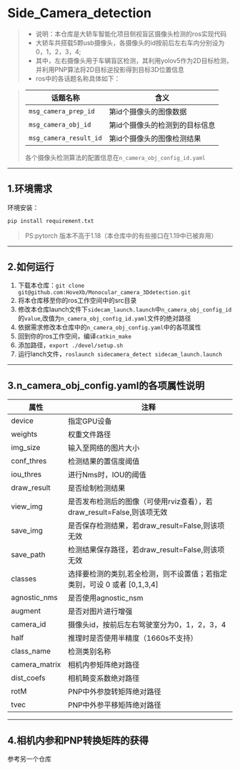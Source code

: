 # Side_Camera_detection
>* 说明：本仓库是大轿车智能化项目侧视盲区摄像头检测的ros实现代码
>* 大轿车共搭载5颗usb摄像头，各摄像头的id按前后左右车内分别设为0，1，2，3，4;
>* 其中，左右摄像头用于车辆盲区检测，其利用yolov5作为2D目标检测，并利用PNP算法将2D目标逆投影得到目标3D位置信息
>* ros中的各话题名称具体如下：

>|话题名称|含义|
>|---|----|
>|`msg_camera_prep_id`|第id个摄像头的图像数据|
>|`msg_camera_obj_id`|第id个摄像头的检测到的目标信息|
>|`msg_camera_result_id`|第id个摄像头的图像检测结果|
>各个摄像头检测算法的配置信息在`n_camera_obj_config_id.yaml`
***
## 1.环境需求
环境安装：
```python
pip install requirement.txt
```
> PS:pytorch 版本不高于1.18（本仓库中的有些接口在1.19中已被弃用）
*** 

## 2.如何运行
1. 下载本仓库：`git clone git@github.com:HoveXb/Monocular_camera_3Ddetection.git`
2. 将本仓库移至你的ros工作空间中的src目录
3. 修改本仓库launch文件下`sidecam_launch.launch`中`n_camera_obj_config_id`的`value`,改值为`n_camera_obj_config_id.yaml`文件的绝对路径
4. 依据需求修改本仓库中的`n_camera_obj_config.yaml`中的各项属性
5. 回到你的ros工作空间，编译`catkin_make`
6. 添加路径，`export ./devel/setup.sh`
7. 运行lanch文件，`roslaunch sidecamera_detect sidecam_launch.launch`
***
## 3.n_camera_obj_config.yaml的各项属性说明
| 属性          | 注释                                                                     |
| ------------- | ------------------------------------------------------------------------ |
| device        | 指定GPU设备                                                              |
| weights       | 权重文件路径                                                             |
| img_size      | 输入至网络的图片大小                                                     |
| conf_thres    | 检测结果的置信度阈值                                                     |
| iou_thres     | 进行Nms时，IOU的阈值                                                     |
| draw_result   | 是否绘制检测结果                                                         |
| view_img      | 是否发布检测后的图像（可使用rviz查看），若draw_result=False,则该项无效   |
| save_img      | 是否保存检测结果，若draw_result=False,则该项无效                         |
| save_path     | 检测结果保存路径，若draw_result=False,则该项无效                         |
| classes       | 选择要检测的类别,若全检测，则不设置值；若指定类别，可设 0 或者 [0,1,3,4] |
| agnostic_nms  | 是否使用agnostic_nsm                                                     |
| augment       | 是否对图片进行增强                                                       |
| camera_id     | 摄像头id，按前后左右驾驶室分为0，1，2，3，4                              |
| half          | 推理时是否使用半精度（1660s不支持）                                      |
| class_name    | 检测类别名称                                                             |
| camera_matrix | 相机内参矩阵绝对路径                                                     |
| dist_coefs    | 相机畸变系数绝对路径                                                     |
| rotM          | PNP中外参旋转矩阵绝对路径                                                |
| tvec          | PNP中外参平移矩阵绝对路径                                                |
*** 

## 4.相机内参和PNP转换矩阵的获得
参考另一个仓库
